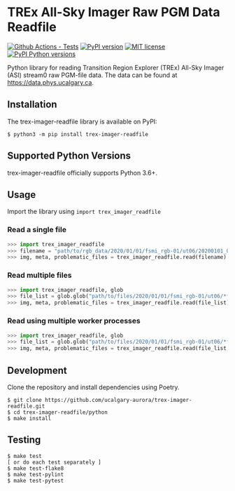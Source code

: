 # TREx All-Sky Imager Raw PGM Data Readfile

[![Github Actions - Tests](https://github.com/ucalgary-aurora/trex-imager-readfile/workflows/tests/badge.svg)](https://github.com/ucalgary-aurora/trex-imager-readfile/actions?query=workflow%3Atests)
[![PyPI version](https://img.shields.io/pypi/v/trex-imager-readfile.svg)](https://pypi.python.org/pypi/trex-imager-readfile/)
[![MIT license](https://img.shields.io/badge/License-MIT-blue.svg)](https://lbesson.mit-license.org/)
[![PyPI Python versions](https://img.shields.io/pypi/pyversions/trex-imager-readfile.svg)](https://pypi.python.org/pypi/trex-imager-readfile/)

Python library for reading Transition Region Explorer (TREx) All-Sky Imager (ASI) stream0 raw PGM-file data. The data can be found at https://data.phys.ucalgary.ca.

## Installation

The trex-imager-readfile library is available on PyPI:

```console
$ python3 -m pip install trex-imager-readfile
```

## Supported Python Versions

trex-imager-readfile officially supports Python 3.6+.

## Usage

Import the library using `import trex_imager_readfile`

### Read a single file

```python
>>> import trex_imager_readfile
>>> filename = "path/to/rgb_data/2020/01/01/fsmi_rgb-01/ut06/20200101_0600_fsmi_rgb-01_full.pgm.gz"
>>> img, meta, problematic_files = trex_imager_readfile.read(filename)
```

### Read multiple files

```python
>>> import trex_imager_readfile, glob
>>> file_list = glob.glob("path/to/files/2020/01/01/fsmi_rgb-01/ut06/*full.pgm*")
>>> img, meta, problematic_files = trex_imager_readfile.read(file_list)
```

### Read using multiple worker processes

```python
>>> import trex_imager_readfile, glob
>>> file_list = glob.glob("path/to/files/2020/01/01/fsmi_rgb-01/ut06/*full.pgm*")
>>> img, meta, problematic_files = trex_imager_readfile.read(file_list, workers=4)
```

## Development

Clone the repository and install dependencies using Poetry.

```console
$ git clone https://github.com/ucalgary-aurora/trex-imager-readfile.git
$ cd trex-imager-readfile/python
$ make install
```

## Testing

```console
$ make test
[ or do each test separately ]
$ make test-flake8
$ make test-pylint
$ make test-pytest
```
